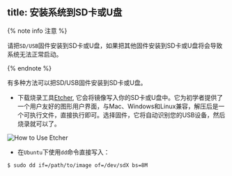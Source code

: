 title: 安装系统到SD卡或U盘
---

{% note info 注意 %}

请把`SD/USB`固件安装到SD卡或U盘，如果把其他固件安装到SD卡或U盘将会导致系统无法正常启动。

{% endnote %}

有多种方法可以把SD/USB固件安装到SD卡或U盘。

* 下载烧录工具[Etcher](https://www.balena.io/etcher/), 它会将镜像写入你的SD卡或U盘中。它为初学者提供了一个用户友好的图形用户界面，与Mac、Windows和Linux兼容，解压后是一个可执行文件，直接执行即可。选择固件，它将自动识别您的USB设备，然后烧录就可以了。

![How to Use Etcher](/linux/images/vim1/howto_use_etcher.gif)

* 在`Ubuntu`下使用`dd`命令直接写入：

```
$ sudo dd if=/path/to/image of=/dev/sdX bs=8M
```
